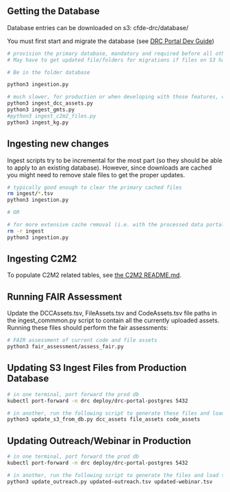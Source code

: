 ## Getting the Database

Database entries can be downloaded on s3: cfde-drc/database/

You must first start and migrate the database (see [DRC Portal Dev Guide](../drc-portals/README.md))

```bash
# provision the primary database, mandatory and required before all other scripts
# May have to get updated file/folders for migrations if files on S3 have a different set of columns (see ingest_common.py)

# Be in the folder database

python3 ingestion.py

# much slower, for production or when developing with those features, can be omitted until necessary
python3 ingest_dcc_assets.py
python3 ingest_gmts.py
#python3 ingest_c2m2_files.py
python3 ingest_kg.py
```

## Ingesting new changes

Ingest scripts try to be incremental for the most part (so they should be able to apply to an existing database). However, since downloads are cached you might need to remove stale files to get the proper updates.

```bash
# typically good enough to clear the primary cached files
rm ingest/*.tsv
python3 ingestion.py

# OR

# for more extensive cache removal (i.e. with the processed data portal files), typically shouldn't be necessary
rm -r ingest
python3 ingestion.py
```

## Ingesting C2M2

To populate C2M2 related tables, see [the C2M2 README.md](C2M2/README.md).

## Running FAIR Assessment 

Update the DCCAssets.tsv, FileAssets.tsv and CodeAssets.tsv file paths in the ingest_commmon.py script to contain all the currently uploaded assets. Running these files should perform the fair assessments:
```bash
# FAIR assessment of current code and file assets
python3 fair_assessment/assess_fair.py

```

## Updating S3 Ingest Files from Production Database
```bash
# in one terminal, port forward the prod db
kubectl port-forward -n drc deploy/drc-portal-postgres 5432

# in another, run the following script to generate these files and load them into s3
python3 update_s3_from_db.py dcc_assets file_assets code_assets
```

## Updating Outreach/Webinar in Production
```bash
# in one terminal, port forward the prod db
kubectl port-forward -n drc deploy/drc-portal-postgres 5432

# in another, run the following script to generate the files and load them into s3 & the prod database
python3 update_outreach.py updated-outreach.tsv updated-webinar.tsv
```
